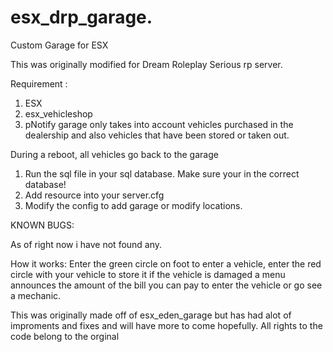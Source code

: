 ﻿# esx_drp_garage.
Custom Garage for ESX

This was originally modified for Dream Roleplay Serious rp server.




Requirement : 
1. ESX
2. esx_vehicleshop 
3. pNotify
garage only takes into account vehicles purchased in the dealership and also vehicles that have been stored or taken out.


During a reboot, all vehicles go back to the garage

1) Run the sql file in your sql database. Make sure your in the correct database!
2) Add resource into your server.cfg
3) Modify the config to add garage or modify locations.




KNOWN BUGS:

As of right now i have not found any.




How it works:
Enter the green circle on foot to enter a vehicle, enter the red circle with your vehicle to store it if the vehicle is damaged a menu announces the amount of the bill you can pay to enter the vehicle or go see a mechanic.



This was originally made off of esx_eden_garage but has had alot of improments and fixes and will have more to come hopefully.
All rights to the code belong to the orginal 